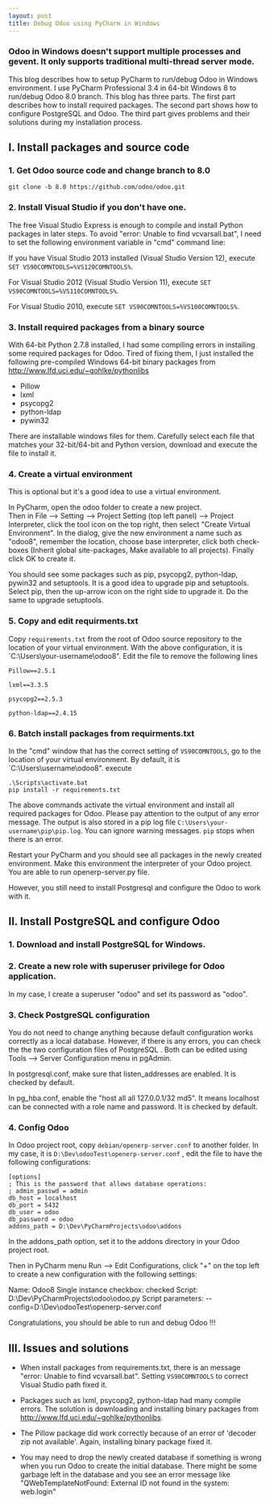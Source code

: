 ```yaml
---
layout: post
title: Debug Odoo using PyCharm in Windows
---
```


### Odoo in Windows doesn't support multiple processes and gevent. It only supports traditional multi-thread server mode. ###

This blog describes how to setup PyCharm to run/debug Odoo in 
Windows environment. I use PyCharm Professional 3.4 in 64-bit Windows 8
to run/debug Odoo 8.0 branch. This blog has three parts. 
The first part describes how to install required packages. 
The second part shows how to configure PostgreSQL and Odoo. 
The third part gives problems and their solutions during my 
installation process. 

## I. Install packages and source code 

### 1. Get Odoo source code and change branch to 8.0 

```
git clone -b 8.0 https://github.com/odoo/odoo.git
```

### 2. Install Visual Studio if you don't have one. 

The free Visual Studio Express is enough to compile and install Python packages in later steps. 
To avoid "error: Unable to find vcvarsall.bat", I need to set 
the following environment variable in "cmd" command line:

If you have Visual Studio 2013 installed (Visual Studio Version 12), execute
`SET VS90COMNTOOLS=%VS120COMNTOOLS%`. 
 
For Visual Studio 2012 (Visual Studio Version 11), execute 
`SET VS90COMNTOOLS=%VS110COMNTOOLS%`.

For Visual Studio 2010, execute `SET VS90COMNTOOLS=%VS100COMNTOOLS%`.

### 3. Install required packages from a binary source
 
With 64-bit Python 2.7.8 installed, I had some compiling errors in 
installing some required packages for Odoo. Tired of fixing them, 
I just installed the following pre-compiled Windows 64-bit 
binary packages from http://www.lfd.uci.edu/~gohlke/pythonlibs

* Pillow
* lxml
* psycopg2
* python-ldap
* pywin32

There are installable windows files for them. 
Carefully select each file that matches your 32-bit/64-bit and Python version, 
download and execute the file to install it.

### 4. Create a virtual environment 

This is optional but it's a good idea to use a virtual environment.
 
In PyCharm, open the odoo folder to create a new project.  
Then in File --> Setting --> Project Setting (top left panel) 
--> Project Interpreter,  click the tool icon on the top right, then select 
"Create Virtual Environment". In the dialog, give the new environment 
a name such as "odoo8", remember the location, choose base interpreter, 
click both check-boxes (Inherit global site-packages, 
Make available to all projects). Finally click OK to create it. 

You should see some packages such as pip, psycopg2, python-ldap, 
pywin32 and setuptools. It is a good idea to upgrade pip and setuptools.  
Select pip, then the up-arrow icon on the right side to upgrade it. 
Do the same to upgrade setuptools. 

### 5. Copy and edit requirments.txt  

Copy `requirements.txt` from the root of Odoo source repository to
the location of your virtual environment. With the above configuration, 
it is `C:\Users\your-username\odoo8". Edit the file to remove 
the following lines

``` 
Pillow==2.5.1

lxml==3.3.5

psycopg2==2.5.3

python-ldap==2.4.15
```

### 6. Batch install packages from requirments.txt  

In the "cmd"  window that has the correct setting of `VS90COMNTOOLS`, 
go to the location of your virtual environment. By default, 
it is `C:\Users\username\odoo8". execute

```
.\Scripts\activate.bat
pip install -r requirements.txt
```

The above commands activate the virtual environment and install
all required packages for Odoo. Please pay attention to the output 
of any error message. The output is also stored in a pip log file 
`C:\Users\your-username\pip\pip.log`. You can ignore warning messages.
`pip` stops when there is an error. 

Restart your PyCharm and you should see all packages in the
newly created environment. Make this environment the interpreter of 
your Odoo project. You are able to run openerp-server.py file. 

However, you still need to install Postgresql and configure the Odoo 
to work with it. 

## II. Install PostgreSQL and configure Odoo

### 1. Download and install PostgreSQL for Windows. 

### 2. Create a new role with superuser privilege for Odoo application. 
In my case, I create a superuser "odoo" and set its password as "odoo".  
 
### 3. Check PostgreSQL configuration

You do not need to change anything because default configuration 
works correctly as a local database. However,
if there is any errors, you can check the the
two configuration files of PostgreSQL . Both can be edited 
using Tools --> Server Configuration menu in pgAdmin. 

In postgresql.conf, make sure that listen_addresses are enabled. 
It is checked by default.  

In pg_hba.conf, enable the "host all all 127.0.0.1/32 md5". 
It means localhost can be connected with a role name and password. 
It is checked by default. 

### 4. Config Odoo

In Odoo project root, copy `debian/openerp-server.conf` to another 
folder. In my case, it is `D:\Dev\odooTest\openerp-server.conf`
, edit the file to have the following configurations:

```
[options]
; This is the password that allows database operations:
; admin_passwd = admin
db_host = localhost
db_port = 5432
db_user = odoo
db_password = odoo
addons_path = D:\Dev\PyCharmProjects\odoo\addons
```

In the addons_path option, set it to the addons directory 
in your Odoo project root. 

Then in PyCharm menu Run --> Edit Configurations, 
click "+" on the top left to create a new configuration 
with the following settings:

Name:  Odoo8
Single instance checkbox: checked
Script:     D:\Dev\PyCharmProjects\odoo\odoo.py
Script parameters:    --config=D:\Dev\odooTest\openerp-server.conf

Congratulations, you should be able to run and debug Odoo !!!

## III. Issues and solutions


* When install packages from requirements.txt, there is 
an message "error: Unable to find vcvarsall.bat". 
Setting `VS90COMNTOOLS` to correct Visual Studio path fixed
it.
 
* Packages such as lxml, psycopg2, python-ldap had many
compile errors. The solution is downloading and installing binary 
packages from http://www.lfd.uci.edu/~gohlke/pythonlibs.

* The Pillow package did work correctly because of an error of 
'decoder zip not available'. Again, installing binary package 
fixed it.
 
* You may need to drop the newly created database if something is 
wrong when you run Odoo to create the initial database. 
There might be some garbage left in the database and 
you see an error message like "QWebTemplateNotFound: External 
ID not found in the system: web.login"